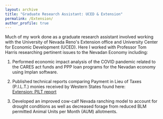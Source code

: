 ```yaml
---
layout: archive
title: "Graduate Research Assistant: UCED & Extension"
permalink: /Extension/
author_profile: true
---
```



Much of my work done as a graduate research assistant involved working with the University of Nevada Reno's Extension office and University Center for Economic Development (UCED). Here I worked with Professor Tom Harris researching pertinent issues to the Nevadan Economy including:

1) Performed economic impact analysis of the COVID pandemic related to the CARES act funds and PPP loan programs for the Nevadan economy using Implan software.
   

2) Published technical reports comparing Payment in Lieu of Taxes (P.I.L.T.) monies received by Western States found here:  
[Extension: PILT report]([https://extension.unr.edu/publications.aspx](https://extension.unr.edu/publication.aspx?PubID=4569))

3) Developed an improved cow-calf Nevada ranching model to account for drought conditions as well as decreased forage from reduced BLM permitted Animal Units per Month (AUM) allotments.



